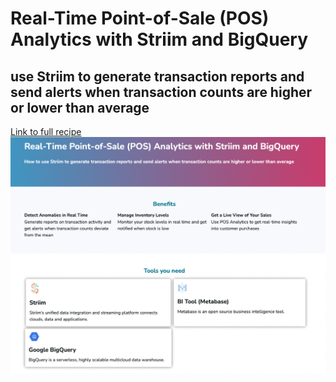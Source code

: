 # Real-Time Point-of-Sale (POS) Analytics with Striim and BigQuery
## use Striim to generate transaction reports and send alerts when transaction counts are higher or lower than average

[Link to full recipe](https://www.striim.com/tutorial/real-time-point-of-sale-pos-analytics-with-striim-and-bigquery//)
![Striim, dbt, and Snowflake](https://github.com/striim/recipes/blob/main/POS-analytics-Striim-bigQuery/pos-image.png)
